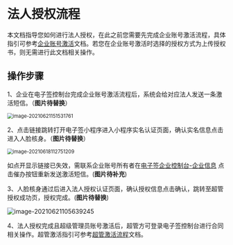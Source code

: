 # 法人授权流程

本文档指导您如何进行法人授权，在此之前您需要先完成企业账号激活流程，具体指引可参考[企业账号激活](https://cloud.tencent.com/document/product/378/43087)文档。若您在企业账号激活时选择的授权方式为上传授权书，则无需进行此文档相关操作。

## 操作步骤

1、企业在电子签控制台完成企业账号激活流程后，系统会给对应法人发送一条激活短信。（**图片待替换**）

<img src="https://main.qcloudimg.com/raw/2124e3e12dd9bf99d67d9800b77f35dd.png" alt="image-20210621151531761" style="zoom:80%;" />

2、点击链接跳转打开电子签小程序进入小程序实名认证页面，确认实名信息点击进入人脸核身。（**图片待替换**）

<img src="https://main.qcloudimg.com/raw/ab1a4d166a46c18e54f605508e94764c.png" alt="image-20210618112751209" style="zoom:80%;" />

如点开显示链接已失效，需联系企业账号所有者在[电子签企业控制台-企业信息](https://test.ess.tencent.com/company-info) 点击催办按钮重新发送激活短信。(**图片待补充**)

3、人脸核身通过后进入法人授权认证页面，确认授权信息点击确认，跳转至超管授权成功页，授权完成。(**图片待替换**)

![image-20210621105639245](https://main.qcloudimg.com/raw/dfda42f3a8b39717aea7c12ed2947eda.png)

4、法人授权完成且超级管理员账号激活后，超管方可登录电子签控制台进行合同相关操作。超管激活指引可参考[超管激活流程]()文档。

